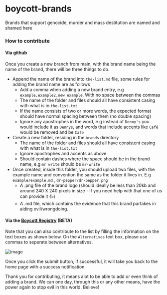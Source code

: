 # boycott-brands
Brands that support genocide, murder and mass destitution are named and shamed here

### How to contribute

#### Via github
Once you create a new branch from main, with the brand name being the name of the brand, there will be three things to do.
- Append the name of the brand into `the-list.md` file, some rules for adding the brand name are as follows
   - Add a comma when adding a new brand entry, e.g `example,example2,new example`. With no space between the commas
   - The name of the folder and files should all have consistent casing with what is in `the-list.txt`
   - If the name consists of two or more words, the expected format should have normal spacing between them (no double spacing)
   - Ignore any apostrophes in the word, e.g instead of `Denny's` you would include it as `Dennys`, and words that include accents like `Café` would be removed and be `Cafe`
- Create a new folder, residing in the `brands` directory
   - The name of the folder and files should all have consistent casing with what is in `the-list.txt`
   - Ignore apostrophes and accents as above
   - Should contain dashes where the space should be in the brand name, e.g `mr write` should be `mr-write`
- Once created, inside this folder, you should upload two files, with the example name and convention the same as the folder it lives in. E.g `example/example.md` , `dr-pepper/dr-pepper.png`
   - A .png file of the brand logo (should ideally be less than 20kb and around 240 X 240 pixels in size - if you need help with that one of us can provide it 👍)
   - A .md file, which contains the evidence that this brand partakes in aiding evil/wrongdoing.
 
#### Via the [Boycott Registry](https://www.boycottregistry.org/) (BETA)
Note that you can also contribute to the list by filling the information on the text boxes as shown below. On the `Alternatives` text box, please use commas to seperate between alternatives.

![image](https://github.com/throwcatch22/boycott-brands/assets/154080416/456d8c65-8cf5-403f-9ec5-874f4a844540)

Once you click the submit button, if successful, it will take you back to the home page with a success notification.


Thank you for contributing, it means alot to be able to add or even think of adding a brand. We can one day, through this or any other means, have the power again to stop evil in this world. Believe!
